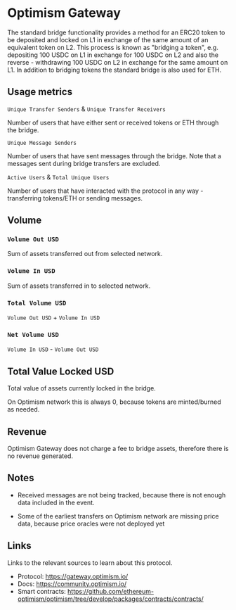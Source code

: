 # Optimism Gateway

The standard bridge functionality provides a method for an ERC20 token to be deposited and locked on L1 in exchange of the same amount of an equivalent token on L2. This process is known as "bridging a token", e.g. depositing 100 USDC on L1 in exchange for 100 USDC on L2 and also the reverse - withdrawing 100 USDC on L2 in exchange for the same amount on L1. In addition to bridging tokens the standard bridge is also used for ETH.

## Usage metrics

`Unique Transfer Senders` & `Unique Transfer Receivers`

Number of users that have either sent or received tokens or ETH through the bridge.

`Unique Message Senders`

Number of users that have sent messages through the bridge. Note that a messages sent during bridge transfers are excluded.

`Active Users` & `Total Unique Users`

Number of users that have interacted with the protocol in any way - transferring tokens/ETH or sending messages.

## Volume

### `Volume Out USD`

Sum of assets transferred out from selected network.

### `Volume In USD`

Sum of assets transferred in to selected network.

### `Total Volume USD`

`Volume Out USD` + `Volume In USD`

### `Net Volume USD`

`Volume In USD` - `Volume Out USD`

## Total Value Locked USD

Total value of assets currently locked in the bridge.

On Optimism network this is always 0, because tokens are minted/burned as needed.

## Revenue

Optimism Gateway does not charge a fee to bridge assets, therefore there is no revenue generated.

## Notes

- Received messages are not being tracked, because there is not enough data included in the event.

- Some of the earliest transfers on Optimism network are missing price data, because price oracles were not deployed yet

## Links

Links to the relevant sources to learn about this protocol.

- Protocol: https://gateway.optimism.io/
- Docs: https://community.optimism.io/
- Smart contracts: https://github.com/ethereum-optimism/optimism/tree/develop/packages/contracts/contracts/
